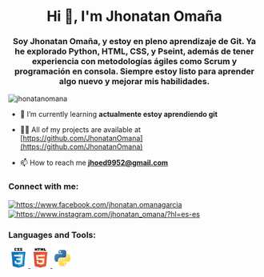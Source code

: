 <h1 align="center">Hi 👋, I'm Jhonatan Omaña</h1>
<h3 align="center">Soy Jhonatan Omaña, y estoy en pleno aprendizaje de Git. Ya he explorado Python, HTML, CSS, y Pseint, además de tener experiencia con metodologías ágiles como Scrum y programación en consola. Siempre estoy listo para aprender algo nuevo y mejorar mis habilidades.</h3>

<p align="left"> <img src="https://komarev.com/ghpvc/?username=jhonatanomana&label=Profile%20views&color=0e75b6&style=flat" alt="jhonatanomana" /> </p>

- 🌱 I’m currently learning **actualmente estoy aprendiendo git**

- 👨‍💻 All of my projects are available at [https://github.com/JhonatanOmana](https://github.com/JhonatanOmana)

- 📫 How to reach me **jhoed9952@gmail.com**

<h3 align="left">Connect with me:</h3>
<p align="left">
<a href="https://fb.com/https://www.facebook.com/jhonatan.omanagarcia" target="blank"><img align="center" src="https://raw.githubusercontent.com/rahuldkjain/github-profile-readme-generator/master/src/images/icons/Social/facebook.svg" alt="https://www.facebook.com/jhonatan.omanagarcia" height="30" width="40" /></a>
<a href="https://instagram.com/https://www.instagram.com/jhonatan_omana/?hl=es-es" target="blank"><img align="center" src="https://raw.githubusercontent.com/rahuldkjain/github-profile-readme-generator/master/src/images/icons/Social/instagram.svg" alt="https://www.instagram.com/jhonatan_omana/?hl=es-es" height="30" width="40" /></a>
</p>

<h3 align="left">Languages and Tools:</h3>
<p align="left"> <a href="https://www.w3schools.com/css/" target="_blank" rel="noreferrer"> <img src="https://raw.githubusercontent.com/devicons/devicon/master/icons/css3/css3-original-wordmark.svg" alt="css3" width="40" height="40"/> </a> <a href="https://www.w3.org/html/" target="_blank" rel="noreferrer"> <img src="https://raw.githubusercontent.com/devicons/devicon/master/icons/html5/html5-original-wordmark.svg" alt="html5" width="40" height="40"/> </a> <a href="https://www.python.org" target="_blank" rel="noreferrer"> <img src="https://raw.githubusercontent.com/devicons/devicon/master/icons/python/python-original.svg" alt="python" width="40" height="40"/> </a> </p>
